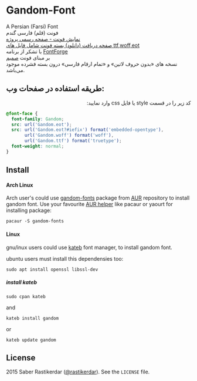 # Gandom-Font
A Persian (Farsi) Font  
فونت (قلم) فارسی گندم  
[نمایش فونت - صفحه رسمی پروژه](https://rastikerdar.github.io/gandom-font/)  
[صفحه دریافت (دانلود) بسته فونت شامل فایل های ttf,woff,eot](https://github.com/rastikerdar/gandom-font/releases)  
با تشکر از برنامه [FontForge](https://fontforge.github.io)  
بر مبنای فونت [صمیم](https://rastikerdar.github.io/samim-font)  
نسخه های «بدون حروف لاتین» و «تمام ارقام فارسی» درون بسته فشرده موجود می‌باشد.  

## طریقه استفاده در صفحات وب:
<p lang="fa" dir="rtl">کد زیر را در قسمت style یا فایل css وارد نمایید:</p>

```css
@font-face {
  font-family: Gandom;
  src: url('Gandom.eot');
  src: url('Gandom.eot?#iefix') format('embedded-opentype'),
       url('Gandom.woff') format('woff'),
       url('Gandom.ttf') format('truetype');
  font-weight: normal;
}
```

## Install
#### Arch Linux

Arch user's could use [gandom-fonts](https://aur.archlinux.org/packages/gandom-fonts/) package from [AUR](https://aur.archlinux.org/) repository to install gandom font. Use your favourite [AUR helper](https://wiki.archlinux.org/index.php/AUR_helpers) like pacaur or yaourt for installing package:

```shell
pacaur -S gandom-fonts
```


#### Linux
gnu/inux users could use [kateb](https://github.com/kiamazi/kateb) font manager, to install gandom font.

ubuntu users must install this dependensies too:
```
sudo apt install openssl libssl-dev
````

##### install kateb
```
sudo cpan kateb
```
and
```
kateb install gandom
```
or
```
kateb update gandom
```

## License
2015 Saber Rastikerdar ([@rastikerdar](https://github.com/rastikerdar)). See the `LICENSE` file.
